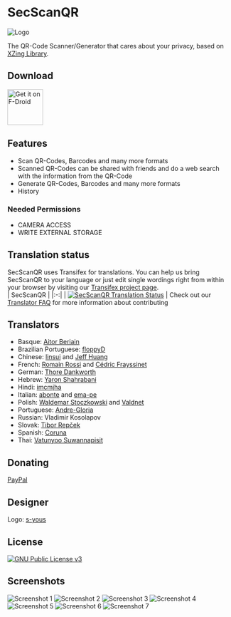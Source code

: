 # SecScanQR
![Logo](https://raw.githubusercontent.com/Fr4gorSoftware/SecScanQR/master/pictures/SecScanQR%20-%20Logotype.png)

The QR-Code Scanner/Generator that cares about your privacy, based on [XZing Library](https://github.com/zxing/zxing).

## Download
[<img src="https://fdroid.gitlab.io/artwork/badge/get-it-on.png"
  alt="Get it on F-Droid"
  height="80">](https://f-droid.org/packages/de.t_dankworth.secscanqr/)

## Features
  - Scan QR-Codes, Barcodes and many more formats
  - Scanned QR-Codes can be shared with friends and do a web search with the information from the QR-Code
  - Generate QR-Codes, Barcodes and many more formats
  - History

### Needed Permissions
  - CAMERA ACCESS
  - WRITE EXTERNAL STORAGE

## Translation status
SecScanQR uses Transifex for translations. You can help us bring SecScanQR to your language or just edit single wordings right from within your browser by visiting our [Transifex project page](https://www.transifex.com/projects/p/secscanqr/).<br>
| SecScanQR |
|:-:|
| [![SecScanQR Translation Status](https://www.transifex.com/projects/p/secscanqr/resource/App/chart/image_png/)](https://www.transifex.com/projects/p/secscanqr/) |
Check out our [Translator FAQ](https://github.com/Fr4gorSoftware/SecScanQR/wiki/Translation-FAQ) for more information about contributing

## Translators
  - Basque: [Aitor Beriain](https://github.com/beriain)
  - Brazilian Portuguese: [floppyD](https://github.com/floppyD)
  - Chinese: [linsui](https://github.com/linsui) and [Jeff Huang](https://github.com/s8321414)
  - French: [Romain Rossi](https://github.com/romainrossi) and [Cédric Frayssinet](https://github.com/bristow)
  - German: [Thore Dankworth](https://github.com/Fr4gorSoftware)
  - Hebrew: [Yaron Shahrabani](https://github.com/yarons)
  - Hindi: [imcmjha](https://github.com/imcmjha)
  - Italian: [abonte](https://github.com/abonte) and [ema-pe](https://github.com/ema-pe)
  - Polish: [Waldemar Stoczkowski](https://github.com/WaldiSt) and [Valdnet](https://github.com/Valdnet)
  - Portuguese: [Andre-Gloria](https://github.com/Andre-Gloria)
  - Russian: Vladimir Kosolapov
  - Slovak: [Tibor Repček](https://github.com/tiborepcek)
  - Spanish: [Coruna](https://github.com/Coruna)
  - Thai: [Vatunyoo Suwannapisit](https://github.com/kerlos)  
  
## Donating
[PayPal](https://www.paypal.com/cgi-bin/webscr?cmd=_s-xclick&hosted_button_id=A98V4N7DX232C)

## Designer
Logo: [s-yous](https://github.com/s-yous)

## License
[<img src="https://gnu.org/graphics/gplv3-127x51.png" 
  alt="GNU Public License v3">](https://www.gnu.org/licenses/gpl-3.0.html)

## Screenshots
![Screenshot 1](https://raw.githubusercontent.com/Fr4gorSoftware/SecScanQR/master/pictures/main%20screen.png)
![Screenshot 2](https://raw.githubusercontent.com/Fr4gorSoftware/SecScanQR/master/pictures/scan1.png)
![Screenshot 3](https://raw.githubusercontent.com/Fr4gorSoftware/SecScanQR/master/pictures/scan2.png)
![Screenshot 4](https://raw.githubusercontent.com/Fr4gorSoftware/SecScanQR/master/pictures/scan3.png)
![Screenshot 5](https://raw.githubusercontent.com/Fr4gorSoftware/SecScanQR/master/pictures/history.png)
![Screenshot 6](https://raw.githubusercontent.com/Fr4gorSoftware/SecScanQR/master/pictures/generate_overview.png)
![Screenshot 7](https://raw.githubusercontent.com/Fr4gorSoftware/SecScanQR/master/pictures/generate.png)


